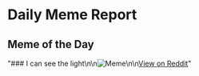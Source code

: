 # Daily Meme Report

## Meme of the Day
"### I can see the light\n\n![Meme](https://i.redd.it/eyzg1773zfof1.png)\n\n[View on Reddit](https://redd.it/1ndwkpo)"
